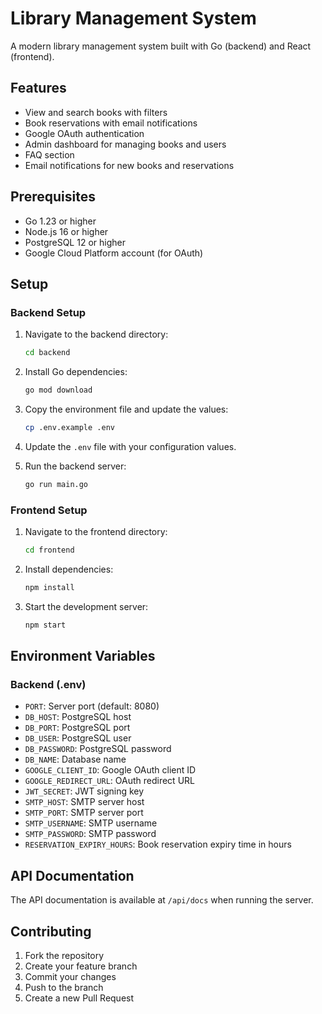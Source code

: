 # Library Management System

A modern library management system built with Go (backend) and React (frontend).

## Features

- View and search books with filters
- Book reservations with email notifications
- Google OAuth authentication
- Admin dashboard for managing books and users
- FAQ section
- Email notifications for new books and reservations

## Prerequisites

- Go 1.23 or higher
- Node.js 16 or higher
- PostgreSQL 12 or higher
- Google Cloud Platform account (for OAuth)

## Setup

### Backend Setup

1. Navigate to the backend directory:
   ```bash
   cd backend
   ```

2. Install Go dependencies:
   ```bash
   go mod download
   ```

3. Copy the environment file and update the values:
   ```bash
   cp .env.example .env
   ```

4. Update the `.env` file with your configuration values.

5. Run the backend server:
   ```bash
   go run main.go
   ```

### Frontend Setup

1. Navigate to the frontend directory:
   ```bash
   cd frontend
   ```

2. Install dependencies:
   ```bash
   npm install
   ```

3. Start the development server:
   ```bash
   npm start
   ```

## Environment Variables

### Backend (.env)

- `PORT`: Server port (default: 8080)
- `DB_HOST`: PostgreSQL host
- `DB_PORT`: PostgreSQL port
- `DB_USER`: PostgreSQL user
- `DB_PASSWORD`: PostgreSQL password
- `DB_NAME`: Database name
- `GOOGLE_CLIENT_ID`: Google OAuth client ID
- `GOOGLE_REDIRECT_URL`: OAuth redirect URL
- `JWT_SECRET`: JWT signing key
- `SMTP_HOST`: SMTP server host
- `SMTP_PORT`: SMTP server port
- `SMTP_USERNAME`: SMTP username
- `SMTP_PASSWORD`: SMTP password
- `RESERVATION_EXPIRY_HOURS`: Book reservation expiry time in hours

## API Documentation

The API documentation is available at `/api/docs` when running the server.

## Contributing

1. Fork the repository
2. Create your feature branch
3. Commit your changes
4. Push to the branch
5. Create a new Pull Request 